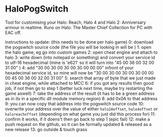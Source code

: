 # HaloPogSwitch
Tool for customising your Halo: Reach, Halo 4 and Halo 2: Anniversary armour in realtime.  Runs on Halo: The Master Chief Collection for PC with EAC off.

instructions to update: (this needs to be done per halo game)
0: download the pogswitch source code (the file you will be looking in will be )
1: open the halo game, eg go into custom games
2: open cheat engine and attach to halo
3: write down (into notepad or something) and convert your service id to utf-16 hexadecimal (mine is 'e621' so it will turn into "45 00 36 00 32 00 31 00" )
4: add "30 00 30 00 30 00 30 00 00 00" infront of your hexadecimal service id, so mine will now be "30 00 30 00 30 00 30 00 00 00 45 00 36 00 32 00 31 00"
5: search that array of byte that we just made in cheat engine, while attached to MCC
6: if you got any results then good job, if not then go to step 1 (better luck next time, maybe try restarting the game aswell)
7: take the address of the result (it has to be a green address as in its in a specific dll module memory region)
8: add 0x0A to that address
9: you can now copy that address into the pogswitch source code
10: overwrite your address over the value of either `halo2Aoffset`, `halo4offset` or `haloreachoffset` (depending on what game you just did this process for)
11: confirm it works, if it doens't then go back to step 1 (epic fail)
12: make a push request on the github, so it can be formally updated & released as a new release
13: go outside & touch grass
